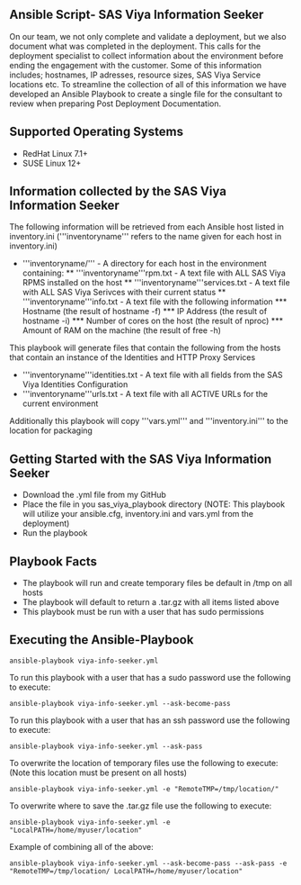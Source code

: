 
Ansible Script- SAS Viya Information Seeker
-
On our team, we not only complete and validate a deployment, but we also document what was completed in the deployment.  This calls for the deployment specialist to collect information about the environment before ending the engagement with the customer.  Some of this information includes; hostnames, IP adresses, resource sizes, SAS Viya Service locations etc.  To streamline the collection of all of this information we have developed an Ansible Playbook to create a single file for the consultant to review when preparing Post Deployment Documentation.

Supported Operating Systems
--
* RedHat Linux 7.1+
* SUSE Linux 12+

Information collected by the SAS Viya Information Seeker
--
The following information will be retrieved from each Ansible host listed in inventory.ini ('''inventoryname''' refers to the name given for each host in inventory.ini)
* '''inventoryname/''' - A directory for each host in the environment containing:
** '''inventoryname'''rpm.txt - A text file with ALL SAS Viya RPMS installed on the host 
** '''inventoryname'''services.txt - A text file with ALL SAS Viya Serivces with their current status
** '''inventoryname'''info.txt - A text file with the following information
*** Hostname (the result of hostname -f)
*** IP Address (the result of hostname -i)
*** Number of cores on the host (the result of nproc)
*** Amount of RAM on the machine (the result of free -h)

This playbook will generate files that contain the following from the hosts that contain an instance of the Identities and HTTP Proxy Services
* '''inventoryname'''identities.txt - A text file with all fields from the SAS Viya Identities Configuration
* '''inventoryname'''urls.txt - A text file with all ACTIVE URLs for the current environment

Additionally this playbook will copy '''vars.yml''' and '''inventory.ini''' to the location for packaging

Getting Started with the SAS Viya Information Seeker
--
* Download the .yml file from my GitHub
* Place the file in you sas_viya_playbook directory (NOTE: This playbook will utilize your ansible.cfg, inventory.ini and vars.yml from the deployment)
* Run the playbook

Playbook Facts
--
* The playbook will run and create temporary files be default in /tmp on all hosts
* The playbook will default to return a .tar.gz with all items listed above
* This playbook must be run with a user that has sudo permissions

Executing the Ansible-Playbook
--

    ansible-playbook viya-info-seeker.yml
To run this playbook with a user that has a sudo password use the following to execute:
    
    ansible-playbook viya-info-seeker.yml --ask-become-pass
To run this playbook with a user that has an ssh password use the following to execute:
    
    ansible-playbook viya-info-seeker.yml --ask-pass  
To overwrite the location of temporary files use the following to execute: (Note this location must be present on all hosts)
    
    ansible-playbook viya-info-seeker.yml -e "RemoteTMP=/tmp/location/"
To overwrite where to save the .tar.gz file use the following to execute:
    
    ansible-playbook viya-info-seeker.yml -e "LocalPATH=/home/myuser/location"
Example of combining all of the above:
    
    ansible-playbook viya-info-seeker.yml --ask-become-pass --ask-pass -e "RemoteTMP=/tmp/location/ LocalPATH=/home/myuser/location"

